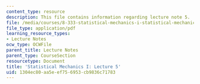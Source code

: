 ```yaml
---
content_type: resource
description: This file contains information regarding lecture note 5.
file: /media/courses/8-333-statistical-mechanics-i-statistical-mechanics-of-particles-fall-2013/1304ec80aa5eef756953cb9836c71783_MIT8_333F13_Lec5.pdf
file_type: application/pdf
learning_resource_types:
- Lecture Notes
ocw_type: OCWFile
parent_title: Lecture Notes
parent_type: CourseSection
resourcetype: Document
title: 'Statistical Mechanics I: Lecture 5'
uid: 1304ec80-aa5e-ef75-6953-cb9836c71783
---
```

